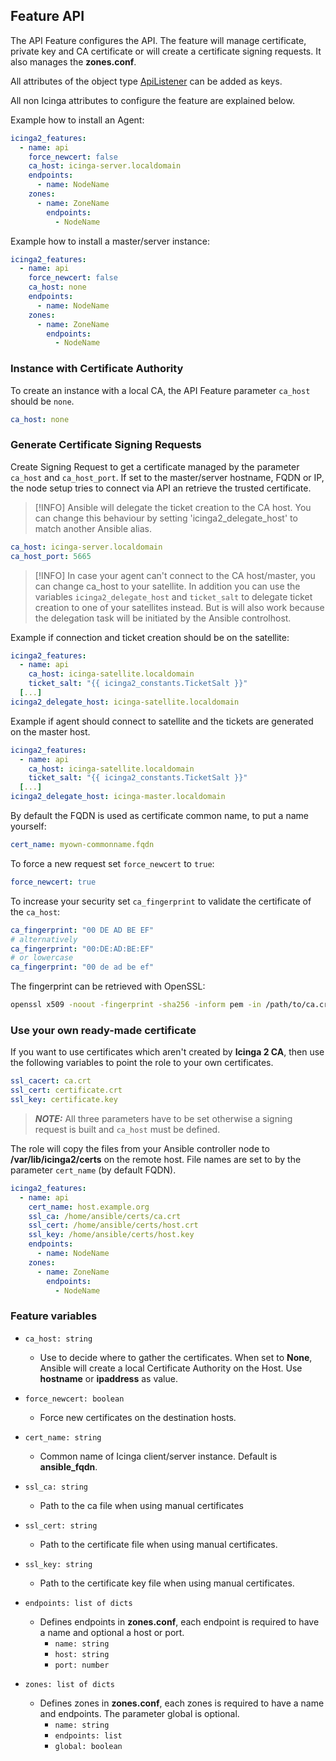 ## Feature API

The API Feature configures the API. The feature will manage
certificate, private key and CA certificate or will create
a certificate signing requests. It also manages the **zones.conf**.

All attributes of the object type [ApiListener](https://icinga.com/docs/icinga-2/latest/doc/09-object-types/#apilistener) can be added as keys.

All non Icinga attributes to configure the feature are explained below.

Example how to install an Agent:

```yaml
icinga2_features:
  - name: api
    force_newcert: false
    ca_host: icinga-server.localdomain
    endpoints:
      - name: NodeName
    zones:
      - name: ZoneName
        endpoints:
          - NodeName
```

Example how to install a master/server instance:

```yaml
icinga2_features:
  - name: api
    force_newcert: false
    ca_host: none
    endpoints:
      - name: NodeName
    zones:
      - name: ZoneName
        endpoints:
          - NodeName
```

### Instance with Certificate Authority

To create an instance with a local CA, the API Feature parameter `ca_host` should be `none`.

```yaml
ca_host: none
```

### Generate Certificate Signing Requests

Create Signing Request to get a certificate managed by the parameter `ca_host` and `ca_host_port`. If
set to the master/server hostname, FQDN or IP, the node setup tries to connect
via API an retrieve the trusted certificate.

> [!INFO]
> Ansible will delegate the ticket creation to the CA host. You can change this behaviour by setting 'icinga2_delegate_host' to match another Ansible alias.

```yaml
ca_host: icinga-server.localdomain
ca_host_port: 5665
```

> [!INFO]
> In case your agent can't connect to the CA host/master, you can change ca_host to your satellite.
> In addition you can use the variables `icinga2_delegate_host`
> and `ticket_salt` to delegate ticket creation to one of your satellites instead.
> But is will also work because the delegation task will be initiated by the Ansible controlhost.

Example if connection and ticket creation should be on the satellite:

```yaml
icinga2_features:
  - name: api
    ca_host: icinga-satellite.localdomain
    ticket_salt: "{{ icinga2_constants.TicketSalt }}"
  [...]
icinga2_delegate_host: icinga-satellite.localdomain
```
Example if agent should connect to satellite and the tickets are generated on the
master host.

```yaml
icinga2_features:
  - name: api
    ca_host: icinga-satellite.localdomain
    ticket_salt: "{{ icinga2_constants.TicketSalt }}"
  [...]
icinga2_delegate_host: icinga-master.localdomain
```

By default the FQDN is used as certificate common name, to put a name
yourself:

```yaml
cert_name: myown-commonname.fqdn
```

To force a new request set `force_newcert` to `true`:

```yaml
force_newcert: true
```

To increase your security set `ca_fingerprint` to validate the certificate of the `ca_host`:

```yaml
ca_fingerprint: "00 DE AD BE EF"
# alternatively
ca_fingerprint: "00:DE:AD:BE:EF"
# or lowercase
ca_fingerprint: "00 de ad be ef"
```

The fingerprint can be retrieved with OpenSSL:

```bash
openssl x509 -noout -fingerprint -sha256 -inform pem -in /path/to/ca.crt
```

### Use your own ready-made certificate

If you want to use certificates which aren't created by **Icinga 2 CA**, then use
the following variables to point the role to your own certificates.

```yaml
ssl_cacert: ca.crt
ssl_cert: certificate.crt
ssl_key: certificate.key
```

> **_NOTE:_** All three parameters have to be set otherwise a signing request is built
and `ca_host` must be defined.

The role will copy the files from your Ansible controller node to
**/var/lib/icinga2/certs** on the remote host. File names are
set to by the parameter `cert_name` (by default FQDN).

```yaml
icinga2_features:
  - name: api
    cert_name: host.example.org
    ssl_ca: /home/ansible/certs/ca.crt
    ssl_cert: /home/ansible/certs/host.crt
    ssl_key: /home/ansible/certs/host.key
    endpoints:
      - name: NodeName
    zones:
      - name: ZoneName
        endpoints:
          - NodeName
```

### Feature variables

* `ca_host: string`
  * Use to decide where to gather the certificates. When set to **None**, Ansible will create a local Certificate Authority on the Host. Use **hostname** or **ipaddress** as value.

* `force_newcert: boolean`
  * Force new certificates on the destination hosts.

* `cert_name: string`
  * Common name of Icinga client/server instance. Default is **ansible_fqdn**.

* `ssl_ca: string`
  * Path to the ca file when using manual certificates

* `ssl_cert: string`
  * Path to the certificate file when using manual certificates.

* `ssl_key: string`
  * Path to the certificate key file when using manual certificates.

* `endpoints: list of dicts`
  * Defines endpoints in **zones.conf**, each endpoint is required to have a name and optional a host or port.<br>
    * `name: string`
    * `host: string`
    * `port: number`

* `zones: list of dicts`
  * Defines zones in **zones.conf**, each zones is required to have a name and endpoints. The parameter global is optional.
    * `name: string`
    * `endpoints: list`
    * `global: boolean`
